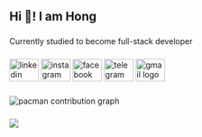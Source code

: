 <h2 align="left">Hi 👋! I am Hong</h2>

###

<p align="left">Currently studied to become full-stack developer</p>

###

<div align="left">
  <img src="https://raw.githubusercontent.com/maurodesouza/profile-readme-generator/master/src/assets/icons/social/linkedin/default.svg" width="52" height="40" alt="linkedin logo"  />
  <img src="https://raw.githubusercontent.com/maurodesouza/profile-readme-generator/master/src/assets/icons/social/instagram/default.svg" width="52" height="40" alt="instagram logo"  />
  <img src="https://raw.githubusercontent.com/maurodesouza/profile-readme-generator/master/src/assets/icons/social/facebook/default.svg" width="52" height="40" alt="facebook logo"  />
  <img src="https://raw.githubusercontent.com/maurodesouza/profile-readme-generator/master/src/assets/icons/social/telegram/default.svg" width="52" height="40" alt="telegram logo"  />
  <img src="https://raw.githubusercontent.com/maurodesouza/profile-readme-generator/master/src/assets/icons/social/gmail/default.svg" width="52" height="40" alt="gmail logo"  />
</div>

###

<picture>
  <source media="(prefers-color-scheme: dark)" srcset="https://raw.githubusercontent.com/ybunhong/ybunhong/output/pacman-contribution-graph-dark.svg">
  <source media="(prefers-color-scheme: light)" srcset="https://raw.githubusercontent.com/ybunhong/ybunhong/output/pacman-contribution-graph.svg">
  <img alt="pacman contribution graph" src="https://raw.githubusercontent.com/ybunhong/ybunhong/output/pacman-contribution-graph.svg">
</picture>

###

<div align="left">
  <img src="https://profile-counter.glitch.me/ybunhong/count.svg?"  />
</div>

###
